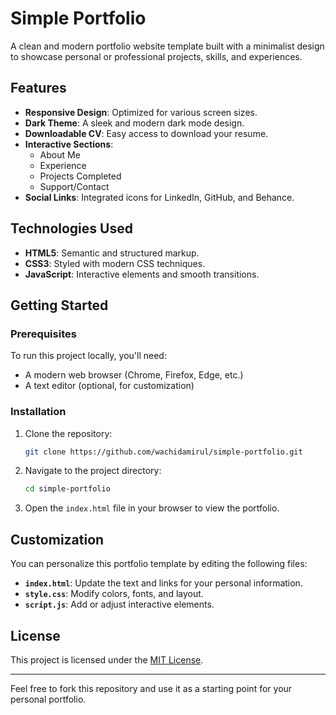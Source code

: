 # Simple Portfolio

A clean and modern portfolio website template built with a minimalist design to showcase personal or professional projects, skills, and experiences.

## Features

- **Responsive Design**: Optimized for various screen sizes.
- **Dark Theme**: A sleek and modern dark mode design.
- **Downloadable CV**: Easy access to download your resume.
- **Interactive Sections**:
  - About Me
  - Experience
  - Projects Completed
  - Support/Contact
- **Social Links**: Integrated icons for LinkedIn, GitHub, and Behance.

## Technologies Used

- **HTML5**: Semantic and structured markup.
- **CSS3**: Styled with modern CSS techniques.
- **JavaScript**: Interactive elements and smooth transitions.

## Getting Started

### Prerequisites

To run this project locally, you'll need:

- A modern web browser (Chrome, Firefox, Edge, etc.)
- A text editor (optional, for customization)

### Installation

1. Clone the repository:
   ```bash
   git clone https://github.com/wachidamirul/simple-portfolio.git
   ```
2. Navigate to the project directory:
   ```bash
   cd simple-portfolio
   ```
3. Open the `index.html` file in your browser to view the portfolio.

## Customization

You can personalize this portfolio template by editing the following files:

- **`index.html`**: Update the text and links for your personal information.
- **`style.css`**: Modify colors, fonts, and layout.
- **`script.js`**: Add or adjust interactive elements.


## License

This project is licensed under the [MIT License](LICENSE).

---

Feel free to fork this repository and use it as a starting point for your personal portfolio.

